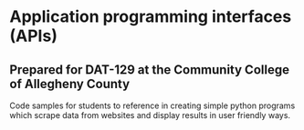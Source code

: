 # Application programming interfaces (APIs)
## Prepared for DAT-129 at the Community College of Allegheny County

Code samples for students to reference in creating simple python programs 
which scrape data from websites and display results in user friendly ways.
